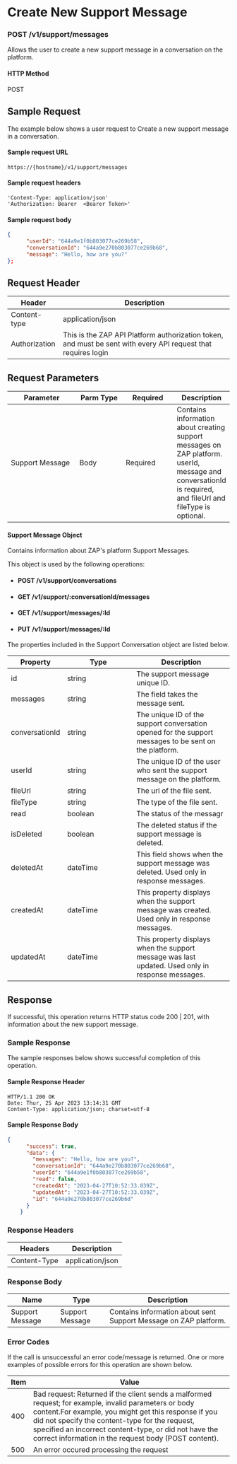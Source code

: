 # Create New Support Message

### POST /v1/support/messages <a href="#top" id="top"></a>

Allows the user to create a new support message in a conversation on the platform.

#### HTTP Method <a href="#top" id="top"></a>

POST

## Sample Request <a href="#samplerequest" id="samplerequest"></a>

The example below shows a user request to Create a new support message in a conversation.

#### **Sample request** URL <a href="#top" id="top"></a>

```
https://{hostname}/v1/support/messages
```

#### &#x20;**Sample request headers** <a href="#top" id="top"></a>

```
'Content-Type: application/json'
'Authorization: Bearer  <Bearer Token>'
```

#### &#x20;**Sample request body** <a href="#top" id="top"></a>

```json
{
      "userId": "644a9e1f0b803077ce269b58",
      "conversationId": "644a9e270b803077ce269b68",
      "message": "Hello, how are you?"
};
```

## Request Header <a href="#samplerequest" id="samplerequest"></a>

| Header        | Description                                                                                                   |
| ------------- | ------------------------------------------------------------------------------------------------------------- |
| Content-type  | application/json                                                                                              |
| Authorization | This is the ZAP API Platform authorization token, and must be sent with every API request that requires login |

## Request Parameters <a href="#samplerequest" id="samplerequest"></a>

<table><thead><tr><th width="142">Parameter</th><th width="91">Parm Type</th><th width="101">Required</th><th>Description</th></tr></thead><tbody><tr><td>Support Message</td><td>Body</td><td>Required</td><td>Contains information about creating  support messages on ZAP platform. userId, message and conversationId is required, and fileUrl and fileType is optional.</td></tr></tbody></table>

#### Support Message Object

Contains information about ZAP's platform Support Messages.

This object is used by the following operations:

* #### POST /v1/support/conversations
* #### GET /v1/support/:conversationId/messages
* #### GET /v1/support/messages/:Id
* #### PUT  /v1/support/messages/:Id

The properties included in the Support Conversation object are listed below.&#x20;

<table><thead><tr><th>Property</th><th width="141">Type</th><th>Description</th></tr></thead><tbody><tr><td>id</td><td>string</td><td>The support message unique ID. </td></tr><tr><td>messages</td><td>string</td><td>The field takes the message sent.</td></tr><tr><td>conversationId</td><td>string</td><td>The unique ID of the support conversation opened for the support messages to be sent on the platform.</td></tr><tr><td>userId</td><td>string</td><td>The unique ID of the  user who sent the  support message on the platform.</td></tr><tr><td>fileUrl</td><td>string</td><td>The url of the file sent.</td></tr><tr><td>fileType</td><td>string</td><td>The type of the file sent.</td></tr><tr><td>read</td><td>boolean</td><td>The status of the messagr</td></tr><tr><td>isDeleted</td><td>boolean</td><td>The deleted status if the support message is deleted.</td></tr><tr><td>deletedAt</td><td>dateTime</td><td>This field shows when the support message was deleted. Used only in response messages.</td></tr><tr><td>createdAt</td><td>dateTime</td><td>This property displays when the support message was created. Used only in response messages.</td></tr><tr><td>updatedAt</td><td>dateTime</td><td>This property displays when the support message was last updated. Used only in response messages.</td></tr></tbody></table>

## Response <a href="#samplerequest" id="samplerequest"></a>

If successful, this operation returns HTTP status code 200 | 201, with information about the new support message.

### Sample Response <a href="#samplerequest" id="samplerequest"></a>

The sample responses below shows successful completion of this operation.

#### **Sample** Response Header <a href="#top" id="top"></a>

```
HTTP/1.1 200 OK
Date: Thur, 25 Apr 2023 13:14:31 GMT
Content-Type: application/json; charset=utf-8
```

#### **Sample** Response Body <a href="#top" id="top"></a>

```json
{
      "success": true,
      "data": {
        "messages": "Hello, how are you?",
        "conversationId": "644a9e270b803077ce269b68",
        "userId": "644a9e1f0b803077ce269b58",
        "read": false,
        "createdAt": "2023-04-27T10:52:33.039Z",
        "updatedAt": "2023-04-27T10:52:33.039Z",
        "id": "644a9e270b803077ce269b6d"
      }
    }
```

### Response Headers <a href="#samplerequest" id="samplerequest"></a>

| Headers      | Description      |
| ------------ | ---------------- |
| Content-Type | application/json |

### Response Body <a href="#samplerequest" id="samplerequest"></a>

| Name            | Type            | Description                                                        |
| --------------- | --------------- | ------------------------------------------------------------------ |
| Support Message | Support Message | Contains information about  sent Support Message on ZAP  platform. |

### Error Codes <a href="#samplerequest" id="samplerequest"></a>

If the call is unsuccessful an error code/message is returned. One or more examples of possible errors for this operation are shown below.

| Item | Value                                                                                                                                                                                                                                                                                                                             |
| ---- | --------------------------------------------------------------------------------------------------------------------------------------------------------------------------------------------------------------------------------------------------------------------------------------------------------------------------------- |
| 400  | Bad request: Returned if the client sends a malformed request; for example, invalid parameters or body content.For example, you might get this response if you did not specify the content-type for the request, specified an incorrect content-type, or did not have the correct information in the request body (POST content). |
| 500  | An error occured processing the request                                                                                                                                                                                                                                                                                           |

